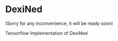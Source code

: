 # DexiNed

(Sorry for any inconvenience, it will be ready soon)

Tensorflow Implementation of DexiNed
